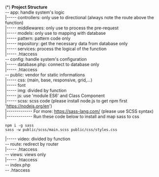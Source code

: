 (*) **Project Structure**  
-- app: handle system's logic  
|----- controllers: only use to directional (always note the route above the function)  
|----- middlewares: only use to process the pre-request  
|----- models: only use to mapping with database  
|----- pattern: pattern code only  
|----- repository: get the necessary data from database only  
|----- services: process the logical of the function    
|----- .htaccess  
-- config: handle system's configuration  
|----- database.php: connect to database only  
|----- .htaccess  
-- public: vendor for static informations  
|----- css: (main, base, responsive, grid,...)  
|----- font  
|----- img: divided by function  
|----- js: use 'module ES6' and Class Component  
|----- scss: scss code (please install node.js to get npm first 'https://nodejs.org/en')   
|------------- For more: https://sass-lang.com/ (please use SCSS syntax)  
|------------- Run these code below to install and map sass to css
```
npm i -g sass
sass -w public/scss/main.scss public/css/styles.css
```
  
|----- video: divided by function  
-- route: redirect by router  
|----- .htaccess  
-- views: views only  
|----- .htaccess  
-- index.php  
-- .htaccess  